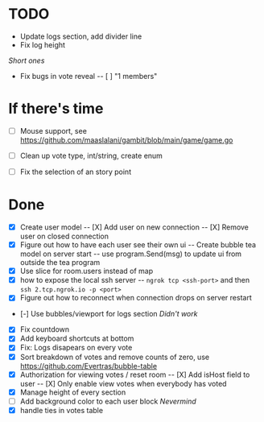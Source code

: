 
# TODO

- Update logs section, add divider line
- Fix log height

*Short ones*
- Fix bugs in vote reveal
   -- [ ] "1 members"


# If there's time
- [ ] Mouse support, see https://github.com/maaslalani/gambit/blob/main/game/game.go
- [ ] Clean up vote type, int/string, create enum
- [ ] Fix the selection of an story point 


# Done
- [X] Create user model
  -- [X] Add user on new connection
  -- [X] Remove user on closed connection
- [X] Figure out how to have each user see their own ui
    -- Create bubble tea model on server start
    -- use program.Send(msg) to update ui from outside the tea program
- [X] Use slice for room.users instead of map
- [X] how to expose the local ssh server
   -- `ngrok tcp <ssh-port>` and then `ssh 2.tcp.ngrok.io -p <port>`
- [X] Figure out how to reconnect when connection drops on server restart
- [-] Use bubbles/viewport for logs section *Didn't work*
- [X] Fix countdown
- [X] Add keyboard shortcuts at bottom
- [X] Fix: Logs disapears on every vote
- [X] Sort breakdown of votes and remove counts of zero, use https://github.com/Evertras/bubble-table
- [X] Authorization for viewing votes / reset room
    -- [X] Add isHost field to user
    -- [X] Only enable view votes when everybody has voted
- [X] Manage height of every section
- [ ] Add background color to each user block *Nevermind*
- [X] handle ties in votes table
